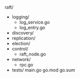 raft/
- logging/
    - log_service.go
    - log_entry.go
- discovery/
- replication/
- election/
- control/
    - raft_node.go
- network/
    - rpc.go
- tests/
main.go
go.mod
go.sum
